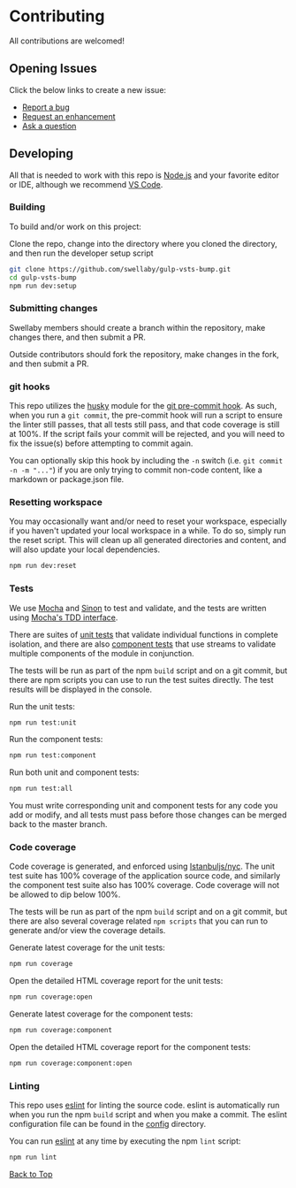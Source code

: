 # Contributing
All contributions are welcomed!

## Opening Issues
Click the below links to create a new issue:

- [Report a bug][create-bug-url]
- [Request an enhancement][create-enhancement-url]
- [Ask a question][create-question-url]

## Developing
All that is needed to work with this repo is [Node.js][nodejs-url] and your favorite editor or IDE, although we recommend [VS Code][vscode-url].

### Building
To build and/or work on this project:

Clone the repo, change into the directory where you cloned the directory, and then run the developer setup script
```sh     
git clone https://github.com/swellaby/gulp-vsts-bump.git
cd gulp-vsts-bump 
npm run dev:setup
```

### Submitting changes
Swellaby members should create a branch within the repository, make changes there, and then submit a PR. 

Outside contributors should fork the repository, make changes in the fork, and then submit a PR.

### git hooks
This repo utilizes the [husky][husky-url] module for the [git pre-commit hook][git-hook-url]. As such, when you run a `git commit`, the pre-commit hook will run a script to ensure the linter still passes, that all tests still pass, and that code coverage is still at 100%. If the script fails your commit will be rejected, and you will need to fix the issue(s) before attempting to commit again.  

You can optionally skip this hook by including the `-n` switch (i.e. `git commit -n -m "..."`) if you are only trying to commit non-code content, like a markdown or package.json file.

### Resetting workspace
You may occasionally want and/or need to reset your workspace, especially if you haven't updated your local workspace in a while. To do so, simply run the reset script. This will clean up all generated directories and content, and will also update your local dependencies.

```sh
npm run dev:reset
```

### Tests
We use [Mocha][mocha-url] and [Sinon][sinon-url] to test and validate, and the tests are written using [Mocha's TDD interface][mocha-tdd-url].  

There are suites of [unit tests][unit-test] that validate individual functions in complete isolation, and there are also [component tests][comp-test] that use streams to validate multiple components of the module in conjunction.  

The tests will be run as part of the npm `build` script and on a git commit, but there are npm scripts you can use to run the test suites directly. The test results will be displayed in the console.

Run the unit tests:
```sh
npm run test:unit
```  

Run the component tests:
```sh
npm run test:component
```

Run both unit and component tests:
```sh
npm run test:all
```

You must write corresponding unit and component tests for any code you add or modify, and all tests must pass before those changes can be merged back to the master branch.

### Code coverage
Code coverage is generated, and enforced using [Istanbuljs/nyc][nyc-url]. The unit test suite has 100% coverage of the application source code, and similarly the component test suite also has 100% coverage. Code coverage will not be allowed to dip below 100%.

The tests will be run as part of the npm `build` script and on a git commit, but there are also several coverage related `npm scripts` that you can run to generate and/or view the coverage details.  

Generate latest coverage for the unit tests:
```sh
npm run coverage
```  

Open the detailed HTML coverage report for the unit tests:
```sh
npm run coverage:open
```

Generate latest coverage for the component tests:
```sh
npm run coverage:component
```  

Open the detailed HTML coverage report for the component tests:
```sh
npm run coverage:component:open
```

### Linting
This repo uses [eslint][eslint-url] for linting the source code. eslint is automatically run when you run the npm `build` script and when you make a commit. The eslint configuration file can be found in the [config][config] directory.

You can run [eslint][eslint-url] at any time by executing the npm `lint` script:

```sh
npm run lint
```  

 [Back to Top][top]

[create-bug-url]: https://github.com/swellaby/gulp-vsts-bump/issues/new?template=BUG_TEMPLATE.md&labels=bug,unreviewed&title=Bug:%20
[create-question-url]: https://github.com/swellaby/gulp-vsts-bump/issues/new?template=QUESTION_TEMPLATE.md&labels=question,unreviewed&title=Q:%20
[create-enhancement-url]: https://github.com/swellaby/gulp-vsts-bump/issues/new?template=ENHANCEMENT_TEMPLATE.md&labels=enhancement,unreviewed&title=E:%20
[nodejs-url]:https://nodejs.org/en/download/
[vscode-url]: https://code.visualstudio.com/
[husky-url]: https://www.npmjs.com/package/husky
[git-hook-url]: https://git-scm.com/docs/githooks#_pre_commit
[eslint-url]: https://eslint.org/
[mocha-url]: https://mochajs.org/
[mocha-tdd-url]: https://mochajs.org/#tdd
[sinon-url]: sinonjs.org/
[nyc-url]: https://istanbul.js.org/
[unit-test]: test/unit/
[comp-test]: test/component/
[config]: config/
[top]: CONTRIBUTING.md#Contributing